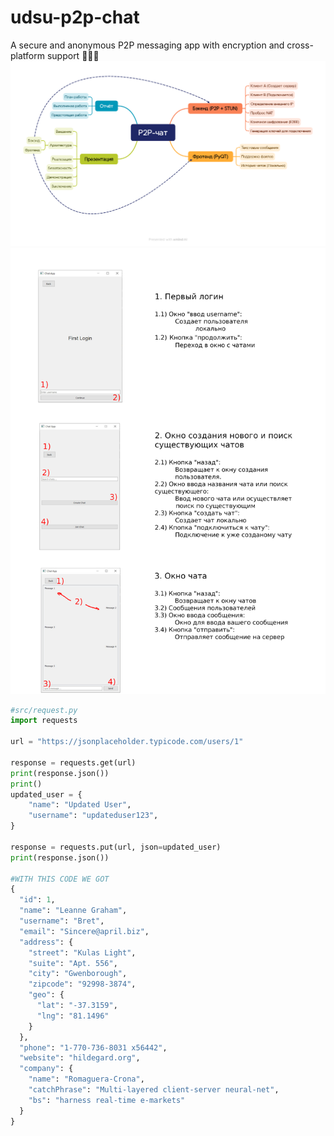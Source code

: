 # udsu-p2p-chat
A secure and anonymous P2P messaging app with encryption and cross-platform support 🐍🐍🐍
![Демо](src/P2P-чат-P2P-чат.png)
![Демо](src/document.jpg)
```python
#src/request.py
import requests

url = "https://jsonplaceholder.typicode.com/users/1"

response = requests.get(url)
print(response.json()) 
print()
updated_user = {    
    "name": "Updated User",
    "username": "updateduser123",
}

response = requests.put(url, json=updated_user)
print(response.json())
 
#WITH THIS CODE WE GOT
{
  "id": 1,
  "name": "Leanne Graham",
  "username": "Bret",
  "email": "Sincere@april.biz",
  "address": {
    "street": "Kulas Light",
    "suite": "Apt. 556",
    "city": "Gwenborough",
    "zipcode": "92998-3874",
    "geo": {
      "lat": "-37.3159",
      "lng": "81.1496"
    }
  },
  "phone": "1-770-736-8031 x56442",
  "website": "hildegard.org",
  "company": {
    "name": "Romaguera-Crona",
    "catchPhrase": "Multi-layered client-server neural-net",
    "bs": "harness real-time e-markets"
  }
}
